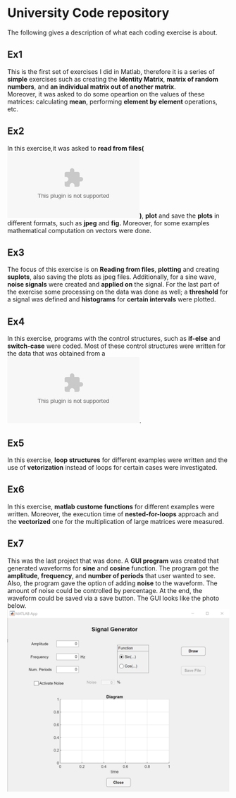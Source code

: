 # University Code repository 
The following gives a description of what each coding exercise is about.
## Ex1
This is the first set of exercises I did in Matlab, therefore it is a series of **simple** exercises such as creating the **Identity Matrix**, **matrix of random numbers**, and **an individual matrix out of another matrix**.  
Moreover, it was asked  to do some opeartion on the values of these matrices: 
calculating **mean**, performing **element by element** operations, etc.
## Ex2
In this exercise,it was asked to **read from files(![csv file](https://github.com/Roxa-na/matlabProjects/blob/main/universityCodes/Ex2/input_file.csv))**, **plot** and save the **plots** in different formats, such as **jpeg** and **fig.** Moreover, for some examples mathematical computation on vectors were done.
## Ex3
The focus of this exercise is on **Reading from files**, **plotting** and creating **suplots**, also saving the plots as jpeg files. Additionally, for a sine wave, **noise signals** were created and **applied on** the signal. For the last part of the exercise some processing on the data was done as well; a **threshold** for a signal was defined and **histograms** for **certain intervals** were plotted. 
## Ex4
In this exercise, programs with the control structures, such as **if-else** and **switch-case** were coded. Most of these control structures were written for the data that was obtained from a ![csv file](https://github.com/Roxa-na/matlabProjects/blob/main/universityCodes/Ex4/num_value.csv).
## Ex5
In this exercise, **loop structures** for different examples were written and the use of **vetorization** instead of loops for certain cases were investigated.
## Ex6
In this exercise, **matlab custome functions** for different examples were written. Moreover, the execution time of **nested-for-loops** approach and the **vectorized** one for the multiplication of large matrices were measured. 
## Ex7
This was the last project that was done. A **GUI program** was created that generated waveforms for **sine** and **cosine** function. The program got the **amplitude**, **frequency**, and **number of periods** that user wanted to see. Also, the program gave the option of adding **noise** to the waveform. The amount of noise could be controlled by percentage. At the end, the waveform could be saved via a save button. The GUI looks like the photo below. 
![Waveform generator](https://github.com/Roxa-na/matlabProjects/blob/main/universityCodes/Ex7/Screenshot%202022-10-20%20221014.png)
